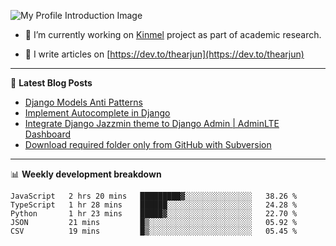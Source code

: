 ![My Profile Introduction Image](https://i.ibb.co/tLFZ15Q/gh.png)

- 🔭 I’m currently working on [Kinmel](https://github.com/thearjun/kinmel) project as part of academic research.

- 📝 I write articles on [https://dev.to/thearjun](https://dev.to/thearjun)

-------

📕 **Latest Blog Posts**
<!-- BLOG-POST-LIST:START -->
- [Django Models Anti Patterns](https://dev.to/thearjun/django-models-anti-patterns-1ma1)
- [Implement Autocomplete in Django](https://dev.to/thearjun/implement-autocomplete-in-django-3h20)
- [Integrate Django Jazzmin theme to Django Admin | AdminLTE Dashboard](https://dev.to/thearjun/integrate-django-jazzmin-theme-to-django-admin-adminlte-dashboard-5aao)
- [Download required folder only from GitHub with Subversion](https://dev.to/thearjun/download-required-folder-only-from-github-with-subversion-2gpc)
<!-- BLOG-POST-LIST:END -->

-------

📊 **Weekly development breakdown**
<!--START_SECTION:waka-->
```text
JavaScript   2 hrs 20 mins   █████████▓░░░░░░░░░░░░░░░   38.26 % 
TypeScript   1 hr 28 mins    ██████░░░░░░░░░░░░░░░░░░░   24.28 % 
Python       1 hr 23 mins    █████▓░░░░░░░░░░░░░░░░░░░   22.70 % 
JSON         21 mins         █▒░░░░░░░░░░░░░░░░░░░░░░░   05.92 % 
CSV          19 mins         █▒░░░░░░░░░░░░░░░░░░░░░░░   05.45 % 
```
<!--END_SECTION:waka-->
<img src='https://profile-counter.glitch.me/thearjun/count.svg' width='0px'>
